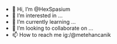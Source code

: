 - 👋 Hi, I’m @HexSpasium
- 👀 I’m interested in ...
- 🌱 I’m currently learning ...
- 💞️ I’m looking to collaborate on ...
- 📫 How to reach me ig:/@metehancanik

<!---
HexSpasium/HexSpasium is a ✨ special ✨ repository because its `README.md` (this file) appears on your GitHub profile.
You can click the Preview link to take a look at your changes.
--->
